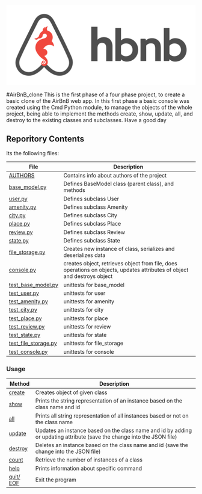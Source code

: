 ![HBnB Logo](./logo/hbnb_logo.png)

#AirBnB_clone
This is the first phase of a four phase project, to create a basic clone of the AirBnB web app. In this first phase a basic console was created using the Cmd Python module, to manage the objects of the whole project, being able to implement the methods create, show, update, all, and destroy to the existing classes and subclasses.
Have a good day

## Reporitory Contents

Its the following files:

| **File**                                                                     | **Description**                                                                                                          |
| ---------------------------------------------------------------------------- | ------------------------------------------------------------------------------------------------------------------------ |
| [AUTHORS](./AUTHORS)                                                         | Contains info about authors of the project                                                                               |
| [base_model.py](./models/base_model.py)                                      | Defines BaseModel class (parent class), and methods                                                                      |
| [user.py](./models/user.py)                                                  | Defines subclass User                                                                                                    |
| [amenity.py](./models/amenity.py)                                            | Defines subclass Amenity                                                                                                 |
| [city.py](./models/city.py)                                                  | Defines subclass City                                                                                                    |
| [place.py](./models/place.py)                                                | Defines subclass Place                                                                                                   |
| [review.py](./models/review.py)                                              | Defines subclass Review                                                                                                  |
| [state.py](./models/state.py)                                                | Defines subclass State                                                                                                   |
| [file_storage.py](./models/engine/file_storage.py)                           | Creates new instance of class, serializes and deserializes data                                                          |
| [console.py](./console.py)                                                   | creates object, retrieves object from file, does operations on objects, updates attributes of object and destroys object |
| [test_base_model.py](./tests/test_models/test_base_model.py)                 | unittests for base_model                                                                                                 |
| [test_user.py](./tests/test_models/test_user.py)                             | unittests for user                                                                                                       |
| [test_amenity.py](./tests/test_models/test_amenity.py)                       | unittests for amenity                                                                                                    |
| [test_city.py](./tests/test_models/test_city.py)                             | unittests for city                                                                                                       |
| [test_place.py](./tests/test_models/test_place.py)                           | unittests for place                                                                                                      |
| [test_review.py](./tests/test_models/test_review.py)                         | unittests for review                                                                                                     |
| [test_state.py](./tests/test_models/test_state.py)                           | unittests for state                                                                                                      |
| [test_file_storage.py](./tests/test_models/test_engine/test_file_storage.py) | unittests for file_storage                                                                                               |
| [test_console.py](./tests/test_console.py)                                   | unittests for console                                                                                                    |

### Usage

| **Method**                | **Description**                                                                                                         |
| ------------------------- | ----------------------------------------------------------------------------------------------------------------------- |
| [create](./console.py)    | Creates object of given class                                                                                           |
| [show](./console.py)      | Prints the string representation of an instance based on the class name and id                                          |
| [all](./console.py)       | Prints all string representation of all instances based or not on the class name                                        |
| [update](./console.py)    | Updates an instance based on the class name and id by adding or updating attribute (save the change into the JSON file) |
| [destroy](./console.py)   | Deletes an instance based on the class name and id (save the change into the JSON file)                                 |
| [count](./console.py)     | Retrieve the number of instances of a class                                                                             |
| [help](./console.py)      | Prints information about specific command                                                                               |
| [quit/ EOF](./console.py) | Exit the program                                                                                                        |
